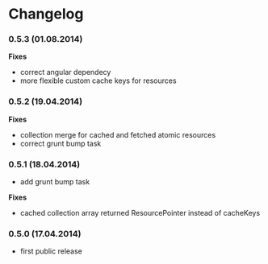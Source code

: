 Changelog
======================

### 0.5.3 (01.08.2014)

**Fixes**

* correct angular dependecy
* more flexible custom cache keys for resources

### 0.5.2 (19.04.2014)

**Fixes**

* collection merge for cached and fetched atomic resources
* correct grunt bump task

### 0.5.1 (18.04.2014)

* add grunt bump task

**Fixes**

* cached collection array returned ResourcePointer instead of cacheKeys

### 0.5.0 (17.04.2014)

* first public release
